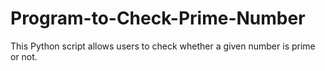 # Program-to-Check-Prime-Number
This Python script allows users to check whether a given number is prime or not.
